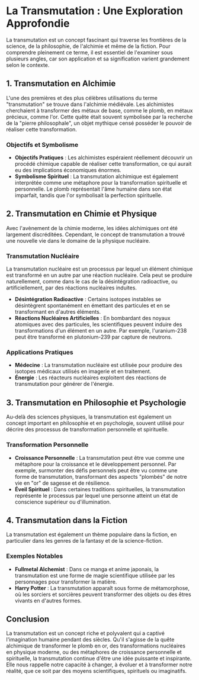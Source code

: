 # La Transmutation : Une Exploration Approfondie

La transmutation est un concept fascinant qui traverse les frontières de la science, de la philosophie, de l'alchimie et même de la fiction. Pour comprendre pleinement ce terme, il est essentiel de l'examiner sous plusieurs angles, car son application et sa signification varient grandement selon le contexte.

## 1. Transmutation en Alchimie

L'une des premières et des plus célèbres utilisations du terme "transmutation" se trouve dans l'alchimie médiévale. Les alchimistes cherchaient à transformer des métaux de base, comme le plomb, en métaux précieux, comme l'or. Cette quête était souvent symbolisée par la recherche de la "pierre philosophale", un objet mythique censé posséder le pouvoir de réaliser cette transformation.

### Objectifs et Symbolisme

- **Objectifs Pratiques** : Les alchimistes espéraient réellement découvrir un procédé chimique capable de réaliser cette transformation, ce qui aurait eu des implications économiques énormes.
- **Symbolisme Spirituel** : La transmutation alchimique est également interprétée comme une métaphore pour la transformation spirituelle et personnelle. Le plomb représentait l'âme humaine dans son état imparfait, tandis que l'or symbolisait la perfection spirituelle.

## 2. Transmutation en Chimie et Physique

Avec l'avènement de la chimie moderne, les idées alchimiques ont été largement discréditées. Cependant, le concept de transmutation a trouvé une nouvelle vie dans le domaine de la physique nucléaire.

### Transmutation Nucléaire

La transmutation nucléaire est un processus par lequel un élément chimique est transformé en un autre par une réaction nucléaire. Cela peut se produire naturellement, comme dans le cas de la désintégration radioactive, ou artificiellement, par des réactions nucléaires induites.

- **Désintégration Radioactive** : Certains isotopes instables se désintègrent spontanément en émettant des particules et en se transformant en d'autres éléments.
- **Réactions Nucléaires Artificielles** : En bombardant des noyaux atomiques avec des particules, les scientifiques peuvent induire des transformations d'un élément en un autre. Par exemple, l'uranium-238 peut être transformé en plutonium-239 par capture de neutrons.

### Applications Pratiques

- **Médecine** : La transmutation nucléaire est utilisée pour produire des isotopes médicaux utilisés en imagerie et en traitement.
- **Énergie** : Les réacteurs nucléaires exploitent des réactions de transmutation pour générer de l'énergie.

## 3. Transmutation en Philosophie et Psychologie

Au-delà des sciences physiques, la transmutation est également un concept important en philosophie et en psychologie, souvent utilisé pour décrire des processus de transformation personnelle et spirituelle.

### Transformation Personnelle

- **Croissance Personnelle** : La transmutation peut être vue comme une métaphore pour la croissance et le développement personnel. Par exemple, surmonter des défis personnels peut être vu comme une forme de transmutation, transformant des aspects "plombés" de notre vie en "or" de sagesse et de résilience.
- **Éveil Spirituel** : Dans certaines traditions spirituelles, la transmutation représente le processus par lequel une personne atteint un état de conscience supérieur ou d'illumination.

## 4. Transmutation dans la Fiction

La transmutation est également un thème populaire dans la fiction, en particulier dans les genres de la fantasy et de la science-fiction.

### Exemples Notables

- **Fullmetal Alchemist** : Dans ce manga et anime japonais, la transmutation est une forme de magie scientifique utilisée par les personnages pour transformer la matière.
- **Harry Potter** : La transmutation apparaît sous forme de métamorphose, où les sorciers et sorcières peuvent transformer des objets ou des êtres vivants en d'autres formes.

## Conclusion

La transmutation est un concept riche et polyvalent qui a captivé l'imagination humaine pendant des siècles. Qu'il s'agisse de la quête alchimique de transformer le plomb en or, des transformations nucléaires en physique moderne, ou des métaphores de croissance personnelle et spirituelle, la transmutation continue d'être une idée puissante et inspirante. Elle nous rappelle notre capacité à changer, à évoluer et à transformer notre réalité, que ce soit par des moyens scientifiques, spirituels ou imaginatifs.